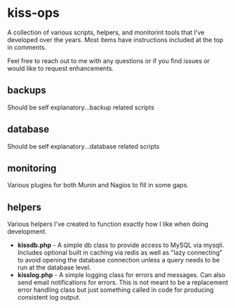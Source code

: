 # kiss-ops

A collection of various scripts, helpers, and monitorint tools that I've developed over the years.  Most items have instructions included at the top in comments. 

Feel free to reach out to me with any questions or if you find issues or would like to request enhancements.

## backups

Should be self explanatory...backup related scripts

## database

Should be self explanatory...database related scripts

## monitoring

Various plugins for both Munin and Nagios to fill in some gaps.

## helpers

Various helpers I've created to function exactly how I like when doing development.
* **kissdb.php** - A simple db class to provide access to MySQL via mysqli.  Includes optional built in caching via redis as well as "lazy connecting" to avoid opening the database connection unless a query needs to be run at the database level.
* **kisslog.php** - A simple logging class for errors and messages.  Can also send email notifications for errors.  This is not meant to be a replacement error handling class but just something called in code for producing consistent log output.

